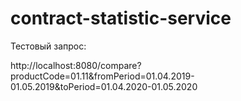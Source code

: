 # contract-statistic-service

Тестовый запрос:

http://localhost:8080/compare?productCode=01.11&fromPeriod=01.04.2019-01.05.2019&toPeriod=01.04.2020-01.05.2020

